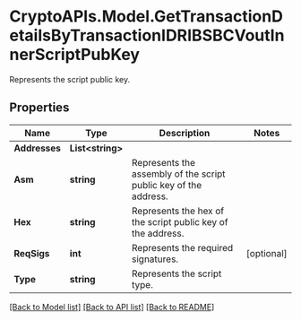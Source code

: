 # CryptoAPIs.Model.GetTransactionDetailsByTransactionIDRIBSBCVoutInnerScriptPubKey
Represents the script public key.

## Properties

Name | Type | Description | Notes
------------ | ------------- | ------------- | -------------
**Addresses** | **List&lt;string&gt;** |  | 
**Asm** | **string** | Represents the assembly of the script public key of the address. | 
**Hex** | **string** | Represents the hex of the script public key of the address. | 
**ReqSigs** | **int** | Represents the required signatures. | [optional] 
**Type** | **string** | Represents the script type. | 

[[Back to Model list]](../README.md#documentation-for-models) [[Back to API list]](../README.md#documentation-for-api-endpoints) [[Back to README]](../README.md)

